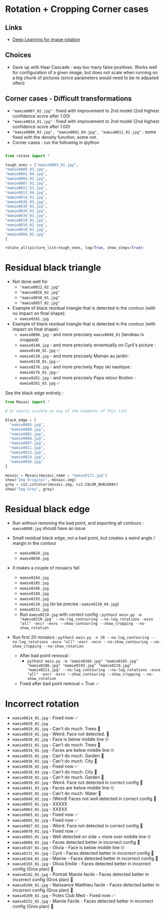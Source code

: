 # Rotation + Cropping Corner cases

## Links

- [Deep Learning for image rotation](https://medium.com/analytics-vidhya/how-to-auto-rotate-the-image-using-deep-learning-c34b2e0e157d)

## Choices

- Gave up with Haar Cascade : way too many false positives. Works well for configuration of a given image, but does not scale when running on a big chunk of pictures (since parameters would need to be re adjusted often)


## Corner cases - Difficult transformations

- `"mamie0007_02.jpg"` : fixed with improvement to 2nd model (2nd highest confidence score after 1.00)
- `"mamie0014_01.jpg"` : fixed with improvement to 2nd model (2nd highest confidence score after 1.00)
- `"mamie0000_03.jpg", "mamie0001_04.jpg", "mamie0011_01.jpg"` : some fixed with the density function, some not.
- Corner cases : run the following in ipython

```python

from rotate import *

tough_ones = ["mamie0003_01.jpg",
"mamie0000_03.jpg",
"mamie0001_04.jpg",
"mamie0004_02.jpg",
"mamie0007_01.jpg",
"mamie0011_01.jpg",
"mamie0013_04.jpg",
"mamie0014_01.jpg",
"mamie0036_03.jpg",
"mamie0038_01.jpg",
"mamie0039_01.jpg",
"mamie0039_03.jpg",
"mamie0010_01.jpg",
"mamie0010_02.jpg",
"mamie0010_03.jpg",
"mamie0004_02.jpg"
]

rotate_all(picture_list=tough_ones, log=True, show_steps=True):
```


# Residual black triangle

- Not done well for
  - `"mamie0022_02.jpg"`
  - `"mamie0028_02.jpg"`
  - `"mamie0038_01.jpg"`
  - `"mamie0057_02.jpg"`
- Example of black residual triangle that is detected in the contour (with no impact on final shape):
  - `mamie0101.jpg`
- Example of black residual triangle that is detected in the contour (with impact on final shape):
  - `mamie0098.jpg` - and more precisely `mamie0098_01` (landeau is cropped)
  - `mamie0140.jpg` - and more precisely enventually on Cyril's picture : `mamie0140_02.jpg` ✅
  - `mamie0138.jpg` - and more precisely Maman au jardin : `mamie0138_01.jpg` ✅
  - `mamie0276.jpg` - and more precisely Papy ski nautique : `mamie0276_02.jpg`✅
  - `mamie0261.jpg` - and more precisely Papa retour Boston : `mamie0261_03.jpg` ✅


See the black edge entirely : 
```python
from Mosaic import *

# Or easily visible on any of the elements of this list

black_edge = [
  "mamie0003.jpg",
  "mamie0000.jpg",
  "mamie0001.jpg",
  "mamie0004.jpg",
  "mamie0007.jpg",
  "mamie0011.jpg",
  "mamie0013.jpg",
  "mamie0014.jpg",
  "mamie0036.jpg"
]

mosaic = Mosaic(mosaic_name = "mamie0171.jpg")
show("Img Original", mosaic.img)
grey = cv2.cvtColor(mosaic.img, cv2.COLOR_BGR2GRAY)
show("Img Grey", grey)
```

# Residual black edge

- Run without removing the bad point, and exporting all contours : `mamie0008.jpg` should have an issue 

- Small residual black edge, not a bad point, but creates a weird angle / margin in the contour
  - `mamie0024.jpg`
  - `mamie0030.jpg` 

- It makes a couple of mosaics fail
  - `mamie0184.jpg`
  - `mamie0185.jpg`
  - `mamie0186.jpg`
  - `mamie0188.jpg`
  - `mamie0193.jpg`
  - `mamie0210.jpg` (to be precise : `mamie0210_04.jpg`)
  - `mamie0211.jpg`
  - Run `mamie0210.jpg` with correct config : `python3 main.py -m "mamie0210.jpg" --no-log_contouring --no-log_rotations -exco "all" -excr -exro --show_contouring --show_cropping --no-show_rotation`
- Run first 20 mosaics : `python3 main.py -n 20 --no-log_contouring --no-log_rotations -exco "all" -excr -exro --no-show_contouring --no-show_cropping --no-show_rotation`
  - After bad point removal : 
    - `python3 main.py -m "mamie0184.jpg" "mamie0185.jpg" "mamie0186.jpg" "mamie0193.jpg" "mamie0210.jpg" "mamie0211.jpg" --no-log_contouring --no-log_rotations -exco "all" -excr -exro --show_contouring --show_cropping --no-show_rotation`
  - Fixed after bad point removal = True ✅

# Incorrect rotation

- `mamie0014_01.jpg` - Fixed now ✅
- `mamie0029_02.jpg`
- `mamie0029_01.jpg` - Can't do much. Trees 🚫 
- `mamie0029_02.jpg` - Weird. Face not detected. 🚫
- `mamie0030_02.jpg` - Face is below middle line 🙄
- `mamie0031_02.jpg` - Can't do much. Trees 🚫 
- `mamie0034_01.jpg` - Faces are below middle line 🙄
- `mamie0035_02.jpg` - Can't do much. Garden 🚫 
- `mamie0036_03.jpg` - Can't do much. City 🚫 
- `mamie0038_02.jpg` - Fixed now ✅
- `mamie0038_03.jpg` - Can't do much. City 🚫 
- `mamie0039_02.jpg` - Can't do much. Garden 🚫 
- `mamie0039_03.jpg` - Weird. Face not detected in correct config 🚫
- `mamie0041_03.jpg` - Faces are below middle line 🙄
- `mamie0045_02.jpg` - Can't do much. Water 🚫 
- `mamie0049_02.jpg` - (Weird) Faces not well detected in correct config 🚫 
- `mamie0055_01.jpg` - XXXXX
- `mamie0063_01.jpg` - XXXXX
- `mamie0065_01.jpg` - Fixed now ✅
- `mamie0065_02.jpg` - Fixed now ✅
- `mamie0067_02.jpg` - Weird. Face not detected in correct config 🚫
- `mamie0070_01.jpg` - Fixed now ✅
- `mamie0083_02.jpg` - Well detected on side + more over middle line 🙄
- `mamie0084_03.jpg` - Faces detected better in incorrect config 🚫
- `mamie0107_01.jpg` - Olivia - Face is below middle line 🙄
- `mamie0131_01.jpg` - Cyril - Faces detected better in incorrect config 🚫
- `mamie0164_01.jpg` - Mamie - Faces detected better in incorrect config 🚫
- `mamie0165_01.jpg` - Olivia Emilie - Faces detected better in incorrect config (Gros plan) 🚫
- `mamie0182_01.jpg` - Portrait Mamie facile - Faces detected better in incorrect config (Gros plan) 🚫
- `mamie0204_01.jpg` - Naissance Matthieu facile - Faces detected better in incorrect config (Gros plan) 🚫
- `mamie0209_02.jpg` - Potes Club Med - Fixed now ✅
- `mamie0252_02.jpg` - Mamie Facile - Faces detected better in incorrect config (Gros plan) 🚫
